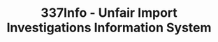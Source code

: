 ---
bigquery: https://console.cloud.google.com/bigquery?p=patents-public-data&d=usitc_investigations&page=dataset&project=sheets-management-319211
citation: US International Trade Commission 337Info Unfair Import Investigations Information
  System
contributors: US International Trade Comission
cost: None
description: US International Trade Commission 337Info Unfair Import Investigations
  Information System contains data on investigations done under Section 337. Section
  337 declares the infringement of certain statutory intellectual property rights
  and other forms of unfair competition in import trade to be unlawful practices.
  Most Section 337 investigations involve allegations of patent or registered trademark
  infringement.
documentation: FAQ and tutorial available on the site
last_edit: 04/06/2022, 13:16:16
location: https://pubapps2.usitc.gov/337external/
maintained_by: US International Trade Comission
schema_fields:
- finalIdOnViolationDue
- gcAttorney
- actualEndDateEvidHear
- ouiiParticipation
- htsNumbers
- ouiiAttorney
- investigationNo
- lastUpdated
- targetDate
- currentActiveALJ
- trademarkNumbers
- internalRemand
- publication_number
- complainant
- dateComplaintFiled
- investigationType
- finalDetViolation
- respondent
- docketNo
- teoProceedingInvolved
- patentNumber
- scheduledEndDateEvidHear
- finalIdOnViolationIssue
- id
- teoIdIssueDate
- scheduledStartDateEvidHear
- finalDetNoViolation
- cafcAppeals
- patentNumbers
- teoIdDueDate
- invUnfairAct
- actualStartDateEvidHear
- title
- copyrightNumbers
- startDateMarkmanHearing
- teoReliefGranted
- dateOfPublicationFrNotice
- endDateMarkmanHearing
- investigationTermDate
- issueDateOtherNonFinal
- markmanHearing
- aljAssigned
- dateCreated
- currentStatus
shortname: unfair_import_investigations
tags:
- import
- legal
- trade
timeframe: 2008-2021 (prior to 2008 downloadable as a JSON file)
title: 337Info - Unfair Import Investigations Information System
uuid: 2721f5ec-e599-4890-9265-9706719fc71e
---